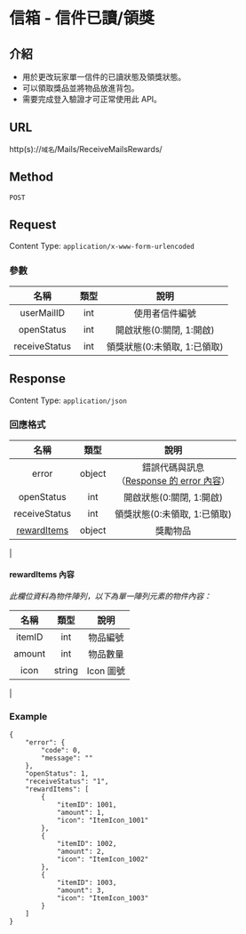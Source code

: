 # 信箱 - 信件已讀/領獎

## 介紹

- 用於更改玩家單一信件的已讀狀態及領獎狀態。
- 可以領取獎品並將物品放進背包。
- 需要完成登入驗證才可正常使用此 API。

## URL

http(s)://`域名`/Mails/ReceiveMailsRewards/

## Method

`POST`

## Request

Content Type: `application/x-www-form-urlencoded`

### 參數
| 名稱 | 類型 | 說明 |
|:-:|:-:|:-:|
| userMailID | int | 使用者信件編號 |
| openStatus | int | 開啟狀態(0:關閉, 1:開啟) |
| receiveStatus | int | 領獎狀態(0:未領取, 1:已領取) |

## Response

Content Type: `application/json`

### 回應格式

| 名稱 | 類型 | 說明 |
|:-:|:-:|:-:|
| error | object | 錯誤代碼與訊息<br>（[Response 的 error 內容](../response.md#error)） |
| openStatus | int | 開啟狀態(0:關閉, 1:開啟) |
| receiveStatus | int | 領獎狀態(0:未領取, 1:已領取) |
| [rewardItems](#rewardItems) | object| 獎勵物品|
|

#### <span id="rewardItems">rewardItems 內容</span>

_此欄位資料為物件陣列，以下為單一陣列元素的物件內容：_

| 名稱 | 類型 | 說明 |
|:-:|:-:|:-:|
| itemID | int | 物品編號 |
| amount | int | 物品數量 |
| icon | string | Icon 圖號 |
|

### Example
	{
		"error": {
			"code": 0,
			"message": ""
		},
   		"openStatus": 1,
	    "receiveStatus": "1",
		"rewardItems": [
			{
				"itemID": 1001,
				"amount": 1,
				"icon": "ItemIcon_1001"
			},
			{
				"itemID": 1002,
				"amount": 2,
				"icon": "ItemIcon_1002"
			},
			{
				"itemID": 1003,
				"amount": 3,
				"icon": "ItemIcon_1003"
			}
		]
	}
